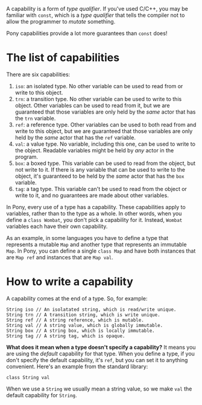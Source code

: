A capability is a form of _type qualifier_. If you've used C/C++, you may be familiar with `const`, which is a _type qualifier_ that tells the compiler not to allow the programmer to _mutate_ something.

Pony capabilities provide a lot more guarantees than `const` does!

# The list of capabilities

There are six capabilities:

1. `iso`: an isolated type. No other variable can be used to read from or write to this object.
2. `trn`: a transition type. No other variable can be used to write to this object. Other variables can be used to read from it, but we are guaranteed that those variables are only held by the _same_ actor that has the `trn` variable.
3. `ref`: a reference type. Other variables can be used to both read from and write to this object, but we are guaranteed that those variables are only held by the _same_ actor that has the `ref` variable.
4. `val`: a value type. No variable, including this one, can be used to write to the object. Readable variables might be held by _any_ actor in the program.
5. `box`: a boxed type. This variable can be used to read from the object, but not write to it. If there is any variable that can be used to write to the object, it's guaranteed to be held by the _same_ actor that has the `box` variable.
6. `tag`: a tag type. This variable can't be used to read from the object or write to it, and no guarantees are made about other variables.

In Pony, every use of a type has a capability. These capabilities apply to variables, rather than to the type as a whole. In other words, when you define a `class Wombat`, you don't pick a capability for it. Instead, `Wombat` variables each have their own capability.

As an example, in some languages you have to define a type that represents a mutable `Map` and another type that represents an immutable `Map`. In Pony, you can define a single `class Map` and have both instances that are `Map ref` and instances that are `Map val`.

# How to write a capability

A capability comes at the end of a type. So, for example:

```
String iso // An isolatated string, which is read/write unique.
String trn // A transition string, which is write unique.
String ref // A string reference, which is mutable.
String val // A string value, which is globally immutable.
String box // A string box, which is locally immutable.
String tag // A string tag, which is opaque.
```

__What does it mean when a type doesn't specify a capability?__ It means you are using the _default_ capability for that type. When you define a type, if you don't specify the default capability, it's `ref`, but you can set it to anything convenient. Here's an example from the standard library:

```
class String val
```

When we use a `String` we usually mean a string value, so we make `val` the default capability for `String`.
